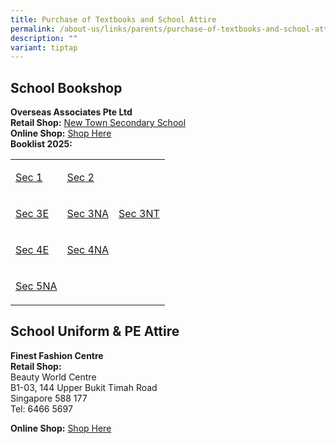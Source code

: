 ```yaml
---
title: Purchase of Textbooks and School Attire
permalink: /about-us/links/parents/purchase-of-textbooks-and-school-attire/
description: ""
variant: tiptap
---
```

<h2>School Bookshop</h2>
<p><strong>Overseas Associates Pte Ltd</strong>
<br><strong>Retail Shop:</strong>  <a href="https://www.newtownsec.moe.edu.sg/about-us/contact-us/" rel="noopener nofollow" target="_blank">New Town Secondary School</a>
<br><strong>Online Shop:</strong>  <a href="www.oapl.sg" rel="noopener nofollow" target="_blank">Shop Here</a>
<br><strong>Booklist 2025: </strong>
</p>
<table style="minWidth: 75px">
<colgroup>
<col>
<col>
<col>
</colgroup>
<tbody>
<tr>
<td rowspan="1" colspan="1">
<p><a href="/files/Booklist/Booklist_2025_NTSS__Final__S1.pdf" rel="noopener nofollow" target="_blank">Sec 1</a>
</p>
</td>
<td rowspan="1" colspan="1">
<p><a href="/files/Booklist/Booklist_2025_NTSS__Final__S2.pdf" rel="noopener nofollow" target="_blank">Sec 2</a>
</p>
</td>
<td rowspan="1" colspan="1">
<p></p>
</td>
</tr>
<tr>
<td rowspan="1" colspan="1">
<p><a href="/files/Booklist/Booklist_2025_NTSS__Final__S3E.pdf" rel="noopener nofollow" target="_blank">Sec 3E</a>
</p>
</td>
<td rowspan="1" colspan="1">
<p><a href="/files/Booklist/Booklist_2025_NTSS__Final__S3NA.pdf" rel="noopener nofollow" target="_blank">Sec 3NA</a>
</p>
</td>
<td rowspan="1" colspan="1">
<p><a href="/files/Booklist/Booklist_2025_NTSS__Final__S3NT.pdf" rel="noopener nofollow" target="_blank">Sec 3NT</a>
</p>
</td>
</tr>
<tr>
<td rowspan="1" colspan="1">
<p><a href="/files/Booklist/Booklist_2025_NTSS__Final__S4E.pdf" rel="noopener nofollow" target="_blank">Sec 4E</a>
</p>
</td>
<td rowspan="1" colspan="1">
<p><a href="/files/Booklist/Booklist_2025_NTSS__Final__S4NA.pdf" rel="noopener nofollow" target="_blank">Sec 4NA</a>
</p>
</td>
<td rowspan="1" colspan="1">
<p></p>
</td>
</tr>
<tr>
<td rowspan="1" colspan="1">
<p><a href="/files/Booklist/Booklist_2025_NTSS__Final__S5NA.pdf" rel="noopener nofollow" target="_blank">Sec 5NA</a>
</p>
</td>
<td rowspan="1" colspan="1">
<p></p>
</td>
<td rowspan="1" colspan="1">
<p></p>
</td>
</tr>
</tbody>
</table>
<h2>School Uniform &amp; PE Attire</h2>
<p><strong>Finest Fashion Centre</strong>
<br><strong>Retail Shop:</strong>
<br>Beauty World Centre
<br>B1-03, 144 Upper Bukit Timah Road
<br>Singapore 588 177
<br>Tel: 6466 5697</p>
<p><strong>Online Shop:</strong>  <a href="https://finestuniform.com/collections/new-town-secondary-school" rel="noopener noreferrer nofollow" target="_blank">Shop Here</a>
</p>